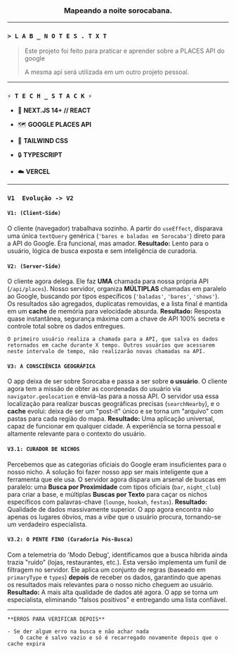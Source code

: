 <div align="center">

### Mapeando a noite sorocabana.

</div>

---

### `> L A B _ N O T E S . T X T`

> Este projeto foi feito para praticar e aprender sobre a PLACES API do google
>
> A mesma api será utilizada em um outro projeto pessoal.

---

### `⚡ T E C H _ S T A C K ⚡`

- 🚀 **NEXT.JS 14+ // REACT**

- 🗺️ **GOOGLE PLACES API**

- 🎨 **TAILWIND CSS**

- 🔒 **TYPESCRIPT**

- ☁️ **VERCEL**

---

### `V1  Evolução -> V2`

#### `V1: (Client-Side)`

O cliente (navegador) trabalhava sozinho. A partir do `useEffect`, disparava uma única `textQuery` genérica (`'bares e baladas em Sorocaba'`) direto para a API do Google. Era funcional, mas amador. **Resultado:** Lento para o usuário, lógica de busca exposta e sem inteligência de curadoria.

#### `V2: (Server-Side)`

O cliente agora delega. Ele faz **UMA** chamada para nossa própria API (`/api/places`). Nosso servidor, organiza **MÚLTIPLAS** chamadas em paralelo ao Google, buscando por tipos específicos (`'baladas'`, `'bares'`, `'shows'`). Os resultados são agregados, duplicatas removidas, e a lista final é mantida em um **cache** de memória para velocidade absurda. **Resultado:** Resposta quase instantânea, segurança máxima com a chave de API 100% secreta e controle total sobre os dados entregues.

    O primeiro usuário realiza a chamada para a API, que salva os dados retornados em cache durante X tempo. Outros usuários que acessarem neste intervalo de tempo, não realizarão novas chamadas na API.

#### `V3: A CONSCIÊNCIA GEOGRÁFICA`

O app deixa de ser sobre Sorocaba e passa a ser sobre **o usuário**. O cliente agora tem a missão de obter as coordenadas do usuário via `navigator.geolocation` e enviá-las para a nossa API. O servidor usa essa localização para realizar buscas geográficas precisas (`searchNearby`), e o **cache** evolui: deixa de ser um "post-it" único e se torna um "arquivo" com pastas para cada região do mapa. **Resultado:** Uma aplicação universal, capaz de funcionar em qualquer cidade. A experiência se torna pessoal e altamente relevante para o contexto do usuário.

#### `V3.1: CURADOR DE NICHOS`

Percebemos que as categorias oficiais do Google eram insuficientes para o nosso nicho. A solução foi fazer nosso app ser mais inteligente que a ferramenta que ele usa. O servidor agora dispara um arsenal de buscas em paralelo: uma **Busca por Proximidade** com tipos oficiais (`bar`, `night_club`) para criar a base, e múltiplas **Buscas por Texto** para caçar os nichos específicos com palavras-chave (`lounge`, `hookah`, `festas`). **Resultado:** Qualidade de dados massivamente superior. O app agora encontra não apenas os lugares óbvios, mas a _vibe_ que o usuário procura, tornando-se um verdadeiro especialista.

#### `V3.2: O PENTE FINO (Curadoria Pós-Busca)`

Com a telemetria do 'Modo Debug', identificamos que a busca híbrida ainda trazia "ruído" (lojas, restaurantes, etc.). Esta versão implementa um funil de filtragem no servidor. Ele aplica um conjunto de regras (baseado em `primaryType` e `types`) **depois** de receber os dados, garantindo que apenas os resultados mais relevantes para o nosso nicho cheguem ao usuário. **Resultado:** A mais alta qualidade de dados até agora. O app se torna um especialista, eliminando "falsos positivos" e entregando uma lista confiável.

---

```
**ERROS PARA VERIFICAR DEPOIS**

- Se der algum erro na busca e não achar nada
    O cache é salvo vazio e só é recarregado novamente depois que o cache expira

```

